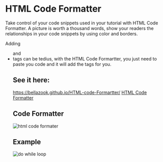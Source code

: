 # HTML Code Formatter

Take control of your code snippets used in your tutorial with HTML Code Formatter.
A picture is worth a thousand words, show your readers the relationships in your code snippets by using color and borders.

Adding <ul> and <li> tags can be tedius, with the HTML Code Formartter, you just need to paste you code and it will add the tags for you.
  
## See it here:
https://bellazook.github.io/HTML-code-Formartter/
[HTML Code Formatter](https://bellazook.github.io/HTML-code-Formartter/ "HTML Code Formatter")

## Code Formatter
![html code formater](https://user-images.githubusercontent.com/35147263/50862765-5b817400-1351-11e9-972a-9ab8041d10b3.PNG)



## Example
![do while loop](https://user-images.githubusercontent.com/35147263/50860681-6cc78200-134b-11e9-819e-7f17a2ed1e14.PNG)
